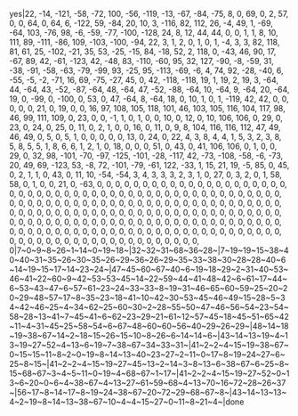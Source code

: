 yes|22, -14, -121, -58, -72, 100, -56, -119, -13, -67, -84, -75, 8, 0, 69, 0, 2, 57, 0, 0, 64, 0, 64, 6, -122, 59, -84, 20, 10, 3, -116, 82, 112, 26, -4, 49, 1, -69, -64, 103, -76, 98, -6, -59, -77, -100, -128, 24, 8, 12, 44, 44, 0, 0, 1, 1, 8, 10, 111, 89, -111, -86, 109, -103, -100, -94, 22, 3, 1, 2, 0, 1, 0, 1, -4, 3, 3, 82, 118, 81, 61, 25, -102, -21, 35, 53, -25, -15, 84, -18, 52, 2, 118, 0, -43, 46, 90, 17, -67, 89, 42, -61, -123, 42, -48, 83, -110, -60, 95, 32, 127, -90, -8, -59, 31, -38, -91, -58, -63, -79, -99, 93, -25, 95, -113, -69, -6, 4, 74, 92, -28, -40, 6, -55, -5, -2, -71, 16, 69, -75, -27, 45, 0, 42, -118, -118, 19, 1, 19, 2, 19, 3, -64, 44, -64, 43, -52, -87, -64, 48, -64, 47, -52, -88, -64, 10, -64, 9, -64, 20, -64, 19, 0, -99, 0, -100, 0, 53, 0, 47, -64, 8, -64, 18, 0, 10, 1, 0, 1, -119, 42, 42, 0, 0, 0, 0, 0, 21, 0, 19, 0, 0, 16, 97, 108, 105, 118, 101, 46, 103, 105, 116, 104, 117, 98, 46, 99, 111, 109, 0, 23, 0, 0, -1, 1, 0, 1, 0, 0, 10, 0, 12, 0, 10, 106, 106, 0, 29, 0, 23, 0, 24, 0, 25, 0, 11, 0, 2, 1, 0, 0, 16, 0, 11, 0, 9, 8, 104, 116, 116, 112, 47, 49, 46, 49, 0, 5, 0, 5, 1, 0, 0, 0, 0, 0, 13, 0, 24, 0, 22, 4, 3, 8, 4, 4, 1, 5, 3, 2, 3, 8, 5, 8, 5, 5, 1, 8, 6, 6, 1, 2, 1, 0, 18, 0, 0, 0, 51, 0, 43, 0, 41, 106, 106, 0, 1, 0, 0, 29, 0, 32, 98, -101, -70, -97, -125, -101, -28, -117, 42, -73, -108, -58, -6, -73, 20, 49, 69, -123, 53, -8, 72, -101, -79, -61, 122, -33, 1, 15, 21, 19, -5, 85, 0, 45, 0, 2, 1, 1, 0, 43, 0, 11, 10, -54, -54, 3, 4, 3, 3, 3, 2, 3, 1, 0, 27, 0, 3, 2, 0, 1, 58, 58, 0, 1, 0, 0, 21, 0, -63, 0, 0, 0, 0, 0, 0, 0, 0, 0, 0, 0, 0, 0, 0, 0, 0, 0, 0, 0, 0, 0, 0, 0, 0, 0, 0, 0, 0, 0, 0, 0, 0, 0, 0, 0, 0, 0, 0, 0, 0, 0, 0, 0, 0, 0, 0, 0, 0, 0, 0, 0, 0, 0, 0, 0, 0, 0, 0, 0, 0, 0, 0, 0, 0, 0, 0, 0, 0, 0, 0, 0, 0, 0, 0, 0, 0, 0, 0, 0, 0, 0, 0, 0, 0, 0, 0, 0, 0, 0, 0, 0, 0, 0, 0, 0, 0, 0, 0, 0, 0, 0, 0, 0, 0, 0, 0, 0, 0, 0, 0, 0, 0, 0, 0, 0, 0, 0, 0, 0, 0, 0, 0, 0, 0, 0, 0, 0, 0, 0, 0, 0, 0, 0, 0, 0, 0, 0, 0, 0, 0, 0, 0, 0, 0, 0, 0, 0, 0, 0, 0, 0, 0, 0, 0, 0, 0, 0, 0, 0, 0, 0, 0, 0, 0, 0, 0, 0, 0, 0, 0, 0, 0, 0, 0, 0, 0, 0, 0, 0, 0, 0, 0, 0, 0, 0, 0, 0, 0, 0, 0, 0, 0, 0|7~0~9~8~26~1~14~0~19~18~|32~32~31~68~36~28~|7~19~19~15~38~40~40~31~35~26~30~35~26~29~36~26~29~35~33~38~30~28~28~40~6~14~19~15~17~14~23~24~|47~45~60~67~40~6~19~18~29~2~31~40~53~46~41~22~60~9~42~53~53~45~14~22~59~44~41~48~42~6~61~17~44~6~53~43~47~6~57~61~23~24~33~33~8~19~31~46~65~60~59~25~20~20~29~48~57~17~8~35~23~18~41~10~42~30~53~45~46~49~15~28~5~34~42~46~25~4~34~62~25~60~30~2~28~55~50~47~46~56~54~23~54~58~28~13~41~7~45~41~6~62~23~29~21~61~12~57~45~18~45~51~65~42~11~4~31~45~25~58~54~6~67~48~60~60~56~40~29~26~29~|48~14~18~19~38~67~14~2~18~15~26~15~10~8~26~6~14~14~6~|43~14~13~19~4~13~19~27~52~4~13~6~19~7~38~67~34~33~31~|41~2~2~4~15~19~38~67~0~15~15~11~8~2~0~19~8~14~13~40~23~27~2~11~0~17~8~19~24~27~6~25~8~15~|41~2~2~4~15~19~27~45~13~2~14~3~8~13~6~38~67~6~25~8~15~68~67~3~4~5~11~0~19~4~68~67~1~17~|41~2~2~4~15~19~27~52~0~13~6~20~0~6~4~38~67~4~13~27~61~59~68~4~13~70~16~72~28~26~37~|56~17~8~14~17~8~19~24~38~67~20~72~29~68~67~8~|43~14~13~13~4~2~19~8~14~13~38~67~10~4~4~15~27~0~11~8~21~4~|done
